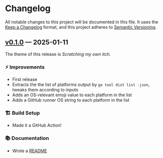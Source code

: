 # Changelog

All notable changes to this project will be documented in this file. It uses the
[Keep a Changelog] format, and this project adheres to [Semantic Versioning].

  [Keep a Changelog]: https://keepachangelog.com/en/1.1.0/
  [Semantic Versioning]: https://semver.org/spec/v2.0.0.html
    "Semantic Versioning 2.0.0"

## [v0.1.0] — 2025-01-11

The theme of this release is *Scratching my own itch.*

### ⚡ Improvements

*   First release
*   Extracts the the list of platforms output by `go tool dist list -json`,
    tweaks them according to inputs
*   Adds an OS-relevant emoji value to each platform in the list
*   Adds a GitHub runner OS string to each platform in the list

### 🏗️ Build Setup

*   Made it a GitHub Action!

### 📚 Documentation

*   Wrote a [README]

  [v0.1.0]: https://github.com/theory/changelog-version-notes-action/compare/a2f7f21...v0.1.0
  [Keep a Changelog]: https://keepachangelog.com/en/1.1.0/
  [README]: README.md
